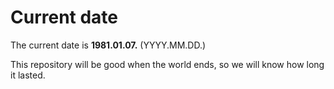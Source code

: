 # Current date

The current date is **1981.01.07.** (YYYY.MM.DD.)

This repository will be good when the world ends, so we will know how long it lasted.